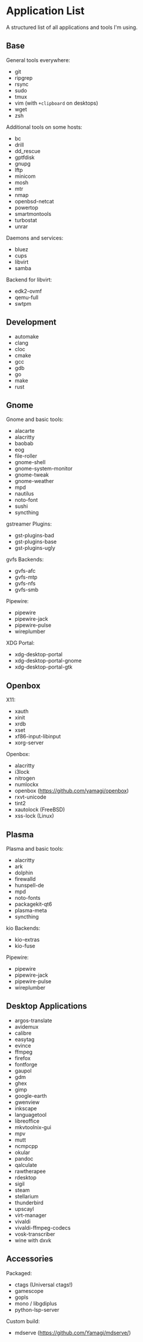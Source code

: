 # Application List

A structured list of all applications and tools I'm using.


## Base

General tools everywhere:
* git
* ripgrep
* rsync
* sudo
* tmux
* vim (with `+clipboard` on desktops)
* wget
* zsh

Additional tools on some hosts:
* bc
* drill
* dd_rescue
* gptfdisk
* gnupg
* lftp
* minicom
* mosh
* mtr
* nmap
* openbsd-netcat
* powertop
* smartmontools
* turbostat
* unrar

Daemons and services:
* bluez
* cups
* libvirt
* samba

Backend for libvirt:
* edk2-ovmf
* qemu-full
* swtpm


## Development

* automake
* clang
* cloc
* cmake
* gcc
* gdb
* go
* make
* rust


## Gnome

Gnome and basic tools:
* alacarte
* alacritty
* baobab
* eog
* file-roller
* gnome-shell
* gnome-system-monitor
* gnome-tweak
* gnome-weather
* mpd
* nautilus
* noto-font
* sushi
* syncthing

gstreamer Plugins:
* gst-plugins-bad
* gst-plugins-base
* gst-plugins-ugly

gvfs Backends:
* gvfs-afc
* gvfs-mtp
* gvfs-nfs
* gvfs-smb

Pipewire:
* pipewire
* pipewire-jack
* pipewire-pulse
* wireplumber

XDG Portal:
* xdg-desktop-portal
* xdg-desktop-portal-gnome
* xdg-desktop-portal-gtk


## Openbox

X11:
* xauth
* xinit
* xrdb
* xset
* xf86-input-libinput
* xorg-server

Openbox:
* alacritty
* i3lock
* nitrogen
* numlockx
* openbox (https://github.com/yamagi/openbox)
* rxvt-unicode
* tint2
* xautolock (FreeBSD)
* xss-lock (Linux)


## Plasma

Plasma and basic tools:
* alacritty
* ark
* dolphin
* firewalld
* hunspell-de
* mpd
* noto-fonts
* packagekit-qt6
* plasma-meta
* syncthing

kio Backends:
* kio-extras
* kio-fuse

Pipewire:
* pipewire
* pipewire-jack
* pipewire-pulse
* wireplumber


## Desktop Applications

* argos-translate
* avidemux
* calibre
* easytag
* evince
* ffmpeg
* firefox
* fontforge
* gaupol
* gdm
* ghex
* gimp
* google-earth
* gwenview
* inkscape
* languagetool
* libreoffice
* mkvtoolnix-gui
* mpv
* mutt
* ncmpcpp
* okular
* pandoc
* qalculate
* rawtherapee
* rdesktop
* sigil
* steam
* stellarium
* thunderbird
* upscayl
* virt-manager
* vivaldi
* vivaldi-ffmpeg-codecs
* vosk-transcriber
* wine with dxvk

## Accessories

Packaged:
* ctags (Universal ctags!)
* gamescope
* gopls
* mono / libgdiplus
* python-lsp-server

Custom build:
* mdserve (https://github.com/Yamagi/mdserve/)
